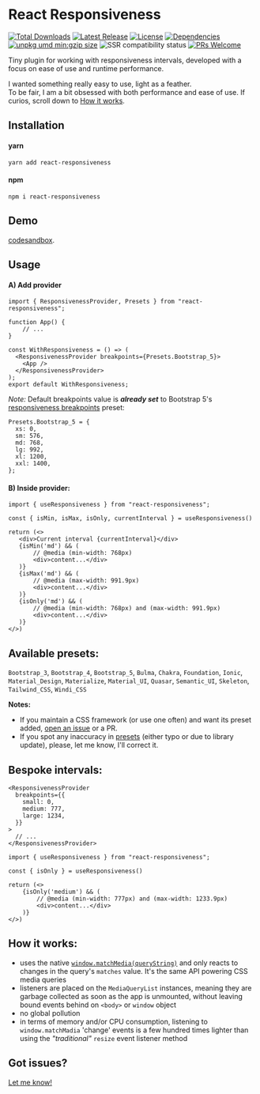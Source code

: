 <div class="center">
<h1>React Responsiveness</h1>
</div>

<p class="center">
<a href="https://www.npmjs.com/package/react-responsiveness"><img src="https://img.shields.io/npm/dt/react-responsiveness.svg?color=f9d342&style=flat-square" alt="Total Downloads"></a>
<a href="https://www.npmjs.com/package/react-responsiveness"><img src="https://img.shields.io/npm/v/react-responsiveness.svg?color=f9d342&style=flat-square" alt="Latest Release"></a>
<a href="https://github.com/codemonk-digital/react-responsiveness/blob/main/LICENSE.MD"><img src="https://img.shields.io/npm/l/react-responsiveness.svg?color=f9d342&style=flat-square" alt="License"></a>
<a href="https://github.com/codemonk-digital/react-responsiveness/blob/main/package.json#L27"><img src="https://img.shields.io/badge/dependencies-0-f9d342.svg?style=flat-square" alt="Dependencies" /></a>
<a href="https://unpkg.com/react-responsiveness"><img src="https://img.badgesize.io/https://unpkg.com/react-responsiveness.svg?compression=gzip&label=umd:minzip&color=f9d342&style=flat-square" alt="unpkg umd min:gzip size" /></a>
<img src="https://img.shields.io/badge/SSR-compatible-f9d342?style=flat-square" alt="SSR compatibility status"/>
<a href="https://makeapullrequest.com"><img src="https://img.shields.io/badge/PRs-welcome-f9d342.svg?style=flat-square" alt="PRs Welcome"/></a>
</p>
Tiny plugin for working with responsiveness intervals, developed with a focus on ease of use and runtime performance.

I wanted something really easy to use, light as a feather.  
To be fair, I am a bit obsessed with both performance and ease of use. If curios, scroll down to [How it works](#how-it-works).

## Installation

#### yarn

```terminal
yarn add react-responsiveness
```

#### npm

```terminal
npm i react-responsiveness
```

## Demo

[codesandbox](https://codesandbox.io/p/github/codesandbox/codesandbox-template-vite-react/csb-ss87sf/react-responsiveness-v1?file=%2Fsrc%2FApp.tsx).

## Usage

#### A) Add provider

```tsx
import { ResponsivenessProvider, Presets } from "react-responsiveness";

function App() {
    // ...
}

const WithResponsiveness = () => (
  <ResponsivenessProvider breakpoints={Presets.Bootstrap_5}>
    <App />
  </ResponsivenessProvider>
);
export default WithResponsiveness;
```

_Note:_ Default breakpoints value is **_already set_** to Bootstrap 5's [responsiveness breakpoints](https://getbootstrap.com/docs/5.3/layout/breakpoints/#available-breakpoints) preset:

```tsx
Presets.Bootstrap_5 = {
  xs: 0,
  sm: 576,
  md: 768,
  lg: 992,
  xl: 1200,
  xxl: 1400,
};
```

#### B) Inside provider:

```tsx
import { useResponsiveness } from "react-responsiveness";

const { isMin, isMax, isOnly, currentInterval } = useResponsiveness()

return (<>
   <div>Current interval {currentInterval}</div>
   {isMin('md') && (
       // @media (min-width: 768px)
       <div>content...</div>
   )}
   {isMax('md') && (
       // @media (max-width: 991.9px)
       <div>content...</div>
   )}
   {isOnly('md') && (
       // @media (min-width: 768px) and (max-width: 991.9px)
       <div>content...</div>
   )}
</>)
```

## Available presets:

`Bootstrap_3`, `Bootstrap_4`, `Bootstrap_5`, `Bulma`, `Chakra`, `Foundation`, `Ionic`, `Material_Design`, `Materialize`, `Material_UI`, `Quasar`, `Semantic_UI`, `Skeleton`, `Tailwind_CSS`, `Windi_CSS`

**Notes:**

- If you maintain a CSS framework (or use one often) and want its preset added, [open an issue](https://github.com/codemonk-digital/react-responsiveness/issues) or a PR.
- If you spot any inaccuracy in [presets](https://github.com/codemonk-digital/react-responsiveness/blob/main/lib/presets.ts) (either typo or due to library update), please, let me know, I'll correct it.

## Bespoke intervals:

```tsx
<ResponsivenessProvider
  breakpoints={{
    small: 0,
    medium: 777,
    large: 1234,
  }}
>
  // ...
</ResponsivenessProvider>
```

```tsx
import { useResponsiveness } from "react-responsiveness";

const { isOnly } = useResponsiveness()

return (<>
    {isOnly('medium') && (
        // @media (min-width: 777px) and (max-width: 1233.9px)
        <div>content...</div>
    )}
</>)
```

## How it works:

- uses the native [`window.matchMedia(queryString)`](https://developer.mozilla.org/en-US/docs/Web/API/Window/matchMedia) and only reacts to changes in the query's `matches` value. It's the same API powering CSS media queries
- listeners are placed on the `MediaQueryList` instances, meaning they are garbage collected as soon as the app is unmounted, without leaving bound events behind on `<body>` or `window` object
- no global pollution
- in terms of memory and/or CPU consumption, listening to `window.matchMadia` 'change' events is a few hundred times lighter than using the _"traditional"_ `resize` event listener method

## Got issues?

[Let me know!](https://github.com/codemonk-digital/react-responsiveness/issues)
